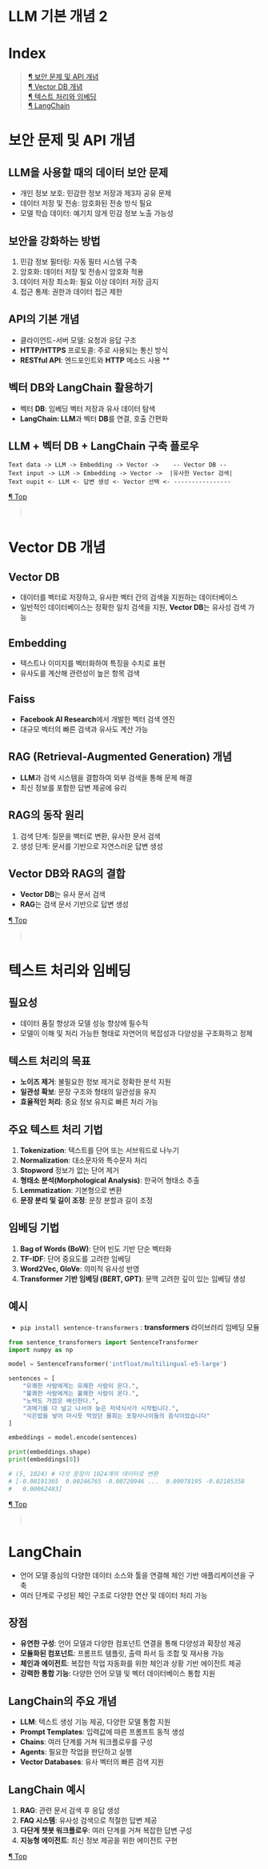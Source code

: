 # LLM 기본 개념 2

# Index
> [¶ 보안 문제 및 API 개념](#보안-문제-및-api-개념)<br>
> [¶ Vector DB 개념](#vector-db-개념)<br>
> [¶ 텍스트 처리와 임베딩](#텍스트-처리와-임베딩)<br>
> [¶ LangChain](#langchain)

# 보안 문제 및 API 개념


## LLM을 사용할 때의 데이터 보안 문제
- 개인 정보 보호: 민감한 정보 저장과 제3자 공유 문제
- 데이터 저장 및 전송: 암호화된 전송 방식 필요
- 모델 학습 데이터: 예기치 않게 민감 정보 노출 가능성

## 보안을 강화하는 방법
1. 민감 정보 필터링: 자동 필터 시스템 구축
2. 암호화: 데이터 저장 및 전송시 암호화 적용
3. 데이터 저장 최소화: 필요 이상 데이터 저장 금지
4. 접근 통제: 권한과 데이터 접근 제한

## API의 기본 개념
- 클라이언트-서버 모델: 요청과 응답 구조
- **HTTP/HTTPS** 프로토콜: 주로 사용되는 통신 방식
- **RESTful API**: 엔드포인트와 **HTTP** 메소드 사용
**
## 벡터 DB와 LangChain 활용하기
- 벡터 **DB**: 임베딩 벡터 저장과 유사 데이터 탐색
- **LangChain: LLM**과 벡터 **DB**를 연결, 호출 간편화

## LLM + 벡터 DB + LangChain 구축 플로우

```
Text data -> LLM -> Embedding -> Vector ->    -- Vector DB --
Text input -> LLM -> Embedding -> Vector ->  |유사한 Vector 검색|
Text oupit <- LLM <- 답변 생성 <- Vector 선택 <- ----------------
```

[¶ Top](#index)

><br>

# Vector DB 개념

## Vector DB
- 데이터를 벡터로 저장하고, 유사한 벡터 간의 검색을 지원하는 데이터베이스
- 일반적인 데이터베이스는 정확한 일치 검색을 지원, **Vector DB**는 유사성 검색 가능

## Embedding
- 텍스트나 이미지를 벡터화하여 특징을 수치로 표현
- 유사도를 계산해 관련성이 높은 항목 검색

## Faiss
- **Facebook AI Research**에서 개발한 벡터 검색 엔진
- 대규모 벡터의 빠른 검색과 유사도 계산 가능

## RAG (Retrieval-Augmented Generation) 개념
- **LLM**과 검색 시스템을 결합하여 외부 검색을 통해 문제 해결
- 최신 정보를 포함한 답변 제공에 유리

## RAG의 동작 원리
1. 검색 단계: 질문을 벡터로 변환, 유사한 문서 검색
2. 생성 단계: 문서를 기반으로 자연스러운 답변 생성

## Vector DB와 RAG의 결합
- **Vector DB**는 유사 문서 검색
- **RAG**는 검색 문서 기반으로 답변 생성

[¶ Top](#index)

><br>

# 텍스트 처리와 임베딩

## 필요성
- 데이터 품질 향상과 모델 성능 향상에 필수적
- 모델이 이해 및 처리 가능한 형태로 자연어의 복잡성과 다양성을 구조화하고 정제

## 텍스트 처리의 목표
- **노이즈 제거**: 불필요한 정보 제거로 정확한 분석 지원
- **일관성 확보**: 문장 구조와 형태의 일관성을 유지
- **효율적인 처리**: 중요 정보 유지로 빠른 처리 가능

## 주요 텍스트 처리 기법
1. **Tokenization**: 텍스트를 단어 또는 서브워드로 나누기
2. **Normalization**: 대소문자와 특수문자 처리
3. **Stopword** 정보가 없는 단어 제거
4. **형태소 분석(Morphological Analysis)**: 한국어 형태소 추출
5. **Lemmatization**: 기본형으로 변환
6. **문장 분리 및 길이 조정**: 문장 분할과 길이 조정

## 임베딩 기법
1. **Bag of Words (BoW)**: 단어 빈도 기반 단순 벡터화
2. **TF-IDF**: 단어 중요도를 고려한 임베딩
3. **Word2Vec, GloVe**: 의미적 유사성 반영
4. **Transformer 기반 임베딩 (BERT, GPT)**: 문맥 고려한 깊이 있는 임베딩 생성

## 예시
- `pip install sentence-transformers` : **transformers** 라이브러리 임베딩 모듈

```py
from sentence_transformers import SentenceTransformer
import numpy as np

model = SentenceTransformer('intfloat/multilingual-e5-large')

sentences = [
    "유쾌한 사람에게는 유쾌한 사람이 온다.",
    "불쾌한 사람에게는 불쾌한 사람이 온다.",
    "노력도 가끔은 배신한다.",
    "과메기를 다 널고 나서야 늦은 저녁식사가 시작됩니다.",
    "식은밥을 넣어 마시듯 먹었던 물회는 포항사나이들의 음식이었습니다"
]

embeddings = model.encode(sentences)

print(embeddings.shape)
print(embeddings[0])

# (5, 1024) # 다섯 문장이 1024개의 데이터로 변환
# [-0.00191365  0.00246765 -0.00720946 ...  0.00078195 -0.02185358
#   0.00062483]
```

[¶ Top](#index)

><br>

# LangChain
- 언어 모델 중심의 다양한 데이터 소스와 툴을 연결해 체인 기반 애플리케이션을 구축
- 여러 단계로 구성된 체인 구조로 다양한 연산 및 데이터 처리 가능

## 장점
- **유연한 구성**: 언어 모델과 다양한 컴포넌트 연결을 통해 다양성과 확장성 제공
- **모듈화된 컴포넌트**: 프롬프트 템플릿, 출력 파서 등 조합 및 재사용 가능
- **체인과 에이전트**: 복잡한 작업 자동화를 위한 체인과 상황 기반 에이전트 제공
- **강력한 통합 기능**: 다양한 언어 모델 및 벡터 데이터베이스 통합 지원

## LangChain의 주요 개념
- **LLM**: 텍스트 생성 기능 제공, 다양한 모델 통합 지원
- **Prompt Templates**: 입력값에 따른 프롬프트 동적 생성
- **Chains**: 여러 단계를 거쳐 워크플로우를 구성
- **Agents**: 필요한 작업을 판단하고 실행
- **Vector Databases**: 유사 벡터의 빠른 검색 지원

## LangChain 예시
1. **RAG**: 관련 문서 검색 후 응답 생성
2. **FAQ 시스템**: 유사성 검색으로 적절한 답변 제공
3. **다단계 챗봇 워크플로우**: 여러 단계를 거쳐 복잡한 답변 구성
4. **지능형 에이전트**: 최신 정보 제공을 위한 에이전트 구현

[¶ Top](#index)

